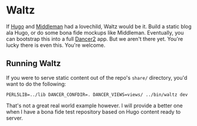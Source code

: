 # Waltz
If [Hugo](https://gohugo.io) and [Middleman](https://middlemanapp.com/)
had a lovechild, Waltz would be it. Build a static blog ala Hugo, or do
some bona fide mockups like Middleman. Eventually, you can bootstrap
this into a full [Dancer2](https://perldancer.org) app. But we aren't
there yet. You're lucky there is even this. You're welcome.

## Running Waltz
If you were to serve static content out of the repo's `share/`
directory, you'd want to do the following:
```
PERL5LIB=../lib DANCER_CONFDIR=. DANCER_VIEWS=views/ ../bin/waltz dev
```
That's not a great real world example however. I will provide a better
one when I have a bona fide test repository based on Hugo content ready
to server.
